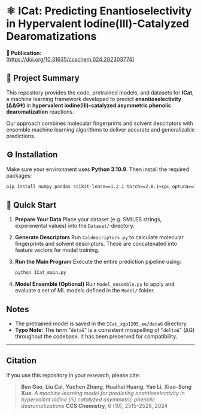 # ⚛️ ICat: Predicting Enantioselectivity in Hypervalent Iodine(III)-Catalyzed Dearomatizations

**📄 Publication:**  
 [https://doi.org/10.31635/ccschem.024.202303774]

## 🌟 Project Summary

This repository provides the code, pretrained models, and datasets for **ICat**, a machine learning framework developed to predict **enantioselectivity (ΔΔG‡)** in **hypervalent iodine(III)-catalyzed asymmetric phenolic dearomatization** reactions.

Our approach combines molecular fingerprints and solvent descriptors with ensemble machine learning algorithms to deliver accurate and generalizable predictions.

## ⚙️ Installation

Make sure your environment uses **Python 3.10.9**. Then install the required packages:

```bash
pip install numpy pandas scikit-learn==1.2.1 torch==2.0.1+cpu optuna==3.3.0
````

## 🚀 Quick Start

1. **Prepare Your Data**
   Place your dataset (e.g. SMILES strings, experimental values) into the `Dataset/` directory.

2. **Generate Descriptors**
   Run `Caldescriptors.py` to calculate molecular fingerprints and solvent descriptors. These are concatenated into feature vectors for model training.

3. **Run the Main Program**
   Execute the entire prediction pipeline using:

   ```bash
   python ICat_main.py
   ```

4. **Model Ensemble (Optional)**
   Run `Model_ensemble.py` to apply and evaluate a set of ML models defined in the `Model/` folder.

## Notes

* The pretrained model is saved in the `ICat_xgb1205_ee/detaG` directory.
* **Typo Note:** The term "`detaG`" is a consistent misspelling of "`deltaG`" (ΔG) throughout the codebase. It has been preserved for compatibility.

---

## Citation

If you use this repository in your research, please cite:

> **Ben Gao**, **Liu Cai**, **Yuchen Zhang**, **Huaihai Huang**, **Yao Li**, **Xiao-Song Xue**.
> *A machine learning model for predicting enantioselectivity in hypervalent iodine (iii) catalyzed asymmetric phenolic dearomatizations*
> **CCS Chemistry**, 6 (10), 2515–2528, 2024












